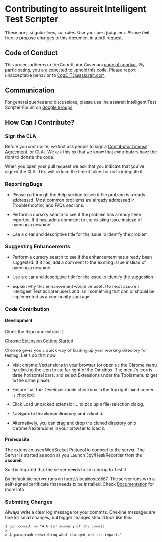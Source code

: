 # Contributing to assureit Intelligent Test Scripter

These are just guidelines, not rules. Use your best judgment. Please feel free to propose changes to this document in a pull request.

## Code of Conduct

This project adheres to the Contributor Covenant [code of conduct](CODE_OF_CONDUCT.md). By participating, you are expected to uphold this code. Please report unacceptable behavior to [CogCITS@assureit.com](mailto:CogCITS@assureit.com).

## Communication

For general queries and discussions, please use the assureit Intelligent Test Scripter Forum on [Google Groups](https://groups.google.com/forum/#!forum/assureit-intelligent-test-scripter)

## How Can I Contribute?

### Sign the CLA

Before you contribute, we first ask people to sign a [Contributor License Agreement](https://www.clahub.com/agreements/assureitQAHub/assureit-Intelligent-Test-Scripter-Chrome-Extension) (or CLA). We ask this so that we know that contributors have the right to donate the code.

When you open your pull request we ask that you indicate that you've signed the CLA. This will reduce the time it takes for us to integrate it.

### Reporting Bugs

* Please go through the Help section to see if the problem is already addressed. Most common problems are already addressed in Troubleshooting and FAQs sections.

* Perform a cursory search to see if the problem has already been reported. If it has, add a comment to the existing issue instead of opening a new one.

* Use a clear and descriptive title for the issue to identify the problem.

### Suggesting Enhancements

* Perform a cursory search to see if the enhancement has already been suggested. If it has, add a comment to the existing issue instead of opening a new one.

* Use a clear and descriptive title for the issue to identify the suggestion

* Explain why this enhancement would be useful to most assureit Intelligent Test Scripter users and isn't something that can or should be implemented as a community package

### Code Contribution

#### Development

Clone the Repo and extract it.

[Chrome Extension Getting Started](https://developer.chrome.com/extensions/getstarted#unpacked)

Chrome gives you a quick way of loading up your working directory for testing. Let's do that now.

 * Visit chrome://extensions in your browser (or open up the Chrome menu by clicking the icon to the far right of the Omnibox:  The menu's icon is three horizontal bars. and select Extensions under the Tools menu to get to the same place).

 * Ensure that the Developer mode checkbox in the top right-hand corner is checked.

 * Click Load unpacked extension… to pop up a file-selection dialog.

 * Navigate to the cloned directory and select it.

 * Alternatively, you can drag and drop the cloned directory onto chrome://extensions in your browser to load it.


#### Prerequsite

The extension uses WebSocket Protocol to connect to the server. The Server is started as soon as you Launch Spy/Heal/Recorder from the **assureit**

So it is required that the server needs to be running to Test it .

By default the server runs on https://localhost:8887. The server runs with a self-signed certificate that needs to be installed. Check [Documentation]() for more info

### Submiting Changes

Always write a clear log message for your commits. One-line messages are fine for small changes, but bigger changes should look like this:

```
$ git commit -m "A brief summary of the commit
> 
> A paragraph describing what changed and its impact."
```
